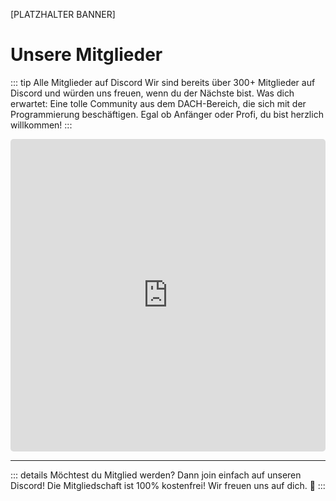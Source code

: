 [PLATZHALTER BANNER]

# Unsere Mitglieder

::: tip Alle Mitglieder auf Discord
Wir sind bereits über 300+ Mitglieder auf Discord und würden uns freuen, wenn du der Nächste bist. Was dich erwartet: Eine tolle Community aus dem DACH-Bereich, die sich mit der Programmierung beschäftigen. Egal ob Anfänger oder Profi, du bist herzlich willkommen!
:::

<iframe src="https://discord.com/widget?id=889432631672983562&theme=dark" width="100%" height="500" allowtransparency="true" frameborder="0" style="border-radius: 5px" sandbox="allow-popups allow-popups-to-escape-sandbox allow-same-origin allow-scripts"></iframe>

***

::: details Möchtest du Mitglied werden?
Dann join einfach auf unseren Discord! Die Mitgliedschaft ist 100% kostenfrei! Wir freuen uns auf dich. :green_heart:
:::
